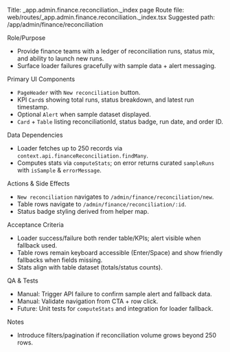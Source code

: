 Title: _app.admin.finance.reconciliation._index page
Route file: web/routes/_app.admin.finance.reconciliation._index.tsx
Suggested path: /app/admin/finance/reconciliation

Role/Purpose
- Provide finance teams with a ledger of reconciliation runs, status mix, and ability to launch new runs.
- Surface loader failures gracefully with sample data + alert messaging.

Primary UI Components
- `PageHeader` with `New reconciliation` button.
- KPI `Card`s showing total runs, status breakdown, and latest run timestamp.
- Optional `Alert` when sample dataset displayed.
- `Card` + `Table` listing reconciliationId, status badge, run date, and order ID.

Data Dependencies
- Loader fetches up to 250 records via `context.api.financeReconciliation.findMany`.
- Computes stats via `computeStats`; on error returns curated `sampleRuns` with `isSample` & `errorMessage`.

Actions & Side Effects
- `New reconciliation` navigates to `/admin/finance/reconciliation/new`.
- Table rows navigate to `/admin/finance/reconciliation/:id`.
- Status badge styling derived from helper map.

Acceptance Criteria
- Loader success/failure both render table/KPIs; alert visible when fallback used.
- Table rows remain keyboard accessible (Enter/Space) and show friendly fallbacks when fields missing.
- Stats align with table dataset (totals/status counts).

QA & Tests
- Manual: Trigger API failure to confirm sample alert and fallback data.
- Manual: Validate navigation from CTA + row click.
- Future: Unit tests for `computeStats` and integration for loader fallback.

Notes
- Introduce filters/pagination if reconciliation volume grows beyond 250 rows.
